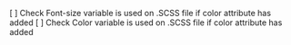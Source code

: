 [ ] Check Font-size variable is used on .SCSS file if color attribute has added 
[ ] Check Color variable is used on .SCSS file if color attribute has added
